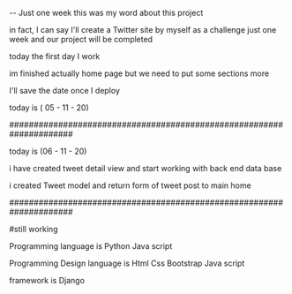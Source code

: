 -- Just one week 
this was my word about this project 

in fact, I can say I'll create a Twitter site by myself as a challenge 
just one week and our project will be completed 

today the first day I work 
 
im finished actually home page but we need to put some sections more 

I'll save the date once I deploy 

today is ( 05 - 11 - 20)

#####################################################################

today is (06 - 11 - 20)

i have created tweet detail view and start working with back end data base 

i created Tweet model and return form of tweet post to main home 


#####################################################################

#still working 




Programming language is 
    Python 
    Java script

Programming Design language  is 
    Html
    Css 
    Bootstrap
    Java script

framework is 
    Django 